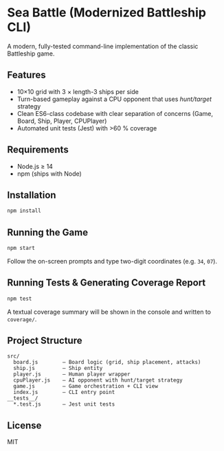 # Sea Battle (Modernized Battleship CLI)

A modern, fully-tested command-line implementation of the classic Battleship game.

## Features

* 10×10 grid with 3 × length-3 ships per side
* Turn-based gameplay against a CPU opponent that uses *hunt/target* strategy
* Clean ES6-class codebase with clear separation of concerns (Game, Board, Ship, Player, CPUPlayer)
* Automated unit tests (Jest) with >60 % coverage

## Requirements

* Node.js ≥ 14
* npm (ships with Node)

## Installation

```bash
npm install
```

## Running the Game

```bash
npm start
```

Follow the on-screen prompts and type two-digit coordinates (e.g. `34`, `07`).

## Running Tests & Generating Coverage Report

```bash
npm test
```

A textual coverage summary will be shown in the console and written to `coverage/`.

## Project Structure

```text
src/
  board.js        – Board logic (grid, ship placement, attacks)
  ship.js         – Ship entity
  player.js       – Human player wrapper
  cpuPlayer.js    – AI opponent with hunt/target strategy
  game.js         – Game orchestration + CLI view
  index.js        – CLI entry point
__tests__/
  *.test.js       – Jest unit tests
```

## License

MIT
